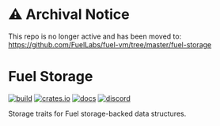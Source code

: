 # ⚠ Archival Notice
This repo is no longer active and has been moved to: https://github.com/FuelLabs/fuel-vm/tree/master/fuel-storage

# Fuel Storage

[![build](https://github.com/FuelLabs/fuel-storage/actions/workflows/ci.yml/badge.svg)](https://github.com/FuelLabs/fuel-storage/actions/workflows/ci.yml)
[![crates.io](https://img.shields.io/crates/v/fuel-storage?label=latest)](https://crates.io/crates/fuel-storage)
[![docs](https://docs.rs/fuel-storage/badge.svg)](https://docs.rs/fuel-storage/)
[![discord](https://img.shields.io/badge/chat%20on-discord-orange?&logo=discord&logoColor=ffffff&color=7389D8&labelColor=6A7EC2)](https://discord.gg/xfpK4Pe)


Storage traits for Fuel storage-backed data structures.
